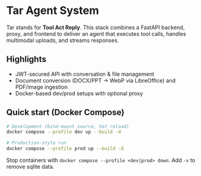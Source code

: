 # Tar Agent System

Tar stands for **Tool Act Reply**. This stack combines a FastAPI backend, proxy, and frontend to deliver an agent that executes tool calls, handles multimodal uploads, and streams responses.

## Highlights

- JWT-secured API with conversation & file management
- Document conversion (DOCX/PPT → WebP via LibreOffice) and PDF/image ingestion
- Docker-based dev/prod setups with optional proxy

## Quick start (Docker Compose)

```bash
# Development (bind-mount source, hot reload)
docker compose --profile dev up --build -d

# Production-style run
docker compose --profile prod up --build -d
```

Stop containers with `docker compose --profile <dev|prod> down`. Add `-v` to remove sqlite data.
